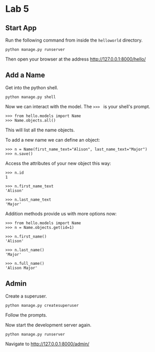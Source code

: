 # Lab 5

## Start App

Run the following command from inside the `helloworld` directory.

```shell
python manage.py runserver
```

Then open your browser at the address http://127.0.0.1:8000/hello/

## Add a Name

Get into the python shell.

```shell
python manage.py shell
```

Now we can interact with the model. The `>>> ` is your shell's prompt.

```shell
>>> from hello.models import Name
>>> Name.objects.all()
```

This will list all the name objects.

To add a new name we can define an object:

```shell
>>> n = Name(first_name_text="Alison", last_name_text="Major")
>>> n.save()
```

Access the attributes of your new object this way:

```shell
>>> n.id
1

>>> n.first_name_text
'Alison'

>>> n.last_name_text
'Major'
```

Addition methods provide us with more options now:

```shell
>>> from hello.models import Name
>>> n = Name.objects.get(id=1)

>>> n.first_name()
'Alison'

>>> n.last_name()
'Major'

>>> n.full_name()
'Alison Major'
```

## Admin

Create a superuser.

```shell
python manage.py createsuperuser
```

Follow the prompts.

Now start the development server again.

```shell
python manage.py runserver
```

Navigate to http://127.0.0.1:8000/admin/
